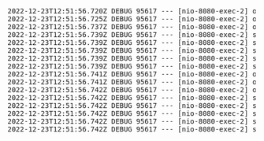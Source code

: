 <pre>
2022-12-23T12:51:56.720Z DEBUG 95617 --- [nio-8080-exec-2] o.s.security.web.FilterChainProxy        : Securing GET /products
2022-12-23T12:51:56.725Z DEBUG 95617 --- [nio-8080-exec-2] o.s.s.w.a.AnonymousAuthenticationFilter  : Set SecurityContextHolder to anonymous SecurityContext
2022-12-23T12:51:56.737Z DEBUG 95617 --- [nio-8080-exec-2] o.s.s.w.s.HttpSessionRequestCache        : Saved request http://localhost:8080/products?continue to session
2022-12-23T12:51:56.739Z DEBUG 95617 --- [nio-8080-exec-2] s.w.a.DelegatingAuthenticationEntryPoint : Trying to match using And [Not [RequestHeaderRequestMatcher [expectedHeaderName=X-Requested-With, expectedHeaderValue=XMLHttpRequest]], MediaTypeRequestMatcher [contentNegotiationStrategy=org.springframework.web.accept.ContentNegotiationManager@518008a8, matchingMediaTypes=[application/xhtml+xml, image/*, text/html, text/plain], useEquals=false, ignoredMediaTypes=[*/*]]]
2022-12-23T12:51:56.739Z DEBUG 95617 --- [nio-8080-exec-2] s.w.a.DelegatingAuthenticationEntryPoint : Trying to match using Or [RequestHeaderRequestMatcher [expectedHeaderName=X-Requested-With, expectedHeaderValue=XMLHttpRequest], And [Not [MediaTypeRequestMatcher [contentNegotiationStrategy=org.springframework.web.accept.ContentNegotiationManager@518008a8, matchingMediaTypes=[text/html], useEquals=false, ignoredMediaTypes=[]]], MediaTypeRequestMatcher [contentNegotiationStrategy=org.springframework.web.accept.ContentNegotiationManager@518008a8, matchingMediaTypes=[application/atom+xml, application/x-www-form-urlencoded, application/json, application/octet-stream, application/xml, multipart/form-data, text/xml], useEquals=false, ignoredMediaTypes=[*/*]]], MediaTypeRequestMatcher [contentNegotiationStrategy=org.springframework.web.accept.ContentNegotiationManager@518008a8, matchingMediaTypes=[*/*], useEquals=true, ignoredMediaTypes=[]]]
2022-12-23T12:51:56.739Z DEBUG 95617 --- [nio-8080-exec-2] s.w.a.DelegatingAuthenticationEntryPoint : Match found! Executing org.springframework.security.web.authentication.DelegatingAuthenticationEntryPoint@17dad32f
2022-12-23T12:51:56.739Z DEBUG 95617 --- [nio-8080-exec-2] s.w.a.DelegatingAuthenticationEntryPoint : Trying to match using RequestHeaderRequestMatcher [expectedHeaderName=X-Requested-With, expectedHeaderValue=XMLHttpRequest]
2022-12-23T12:51:56.739Z DEBUG 95617 --- [nio-8080-exec-2] s.w.a.DelegatingAuthenticationEntryPoint : No match found. Using default entry point org.springframework.security.web.authentication.www.BasicAuthenticationEntryPoint@1e446c2c
2022-12-23T12:51:56.741Z DEBUG 95617 --- [nio-8080-exec-2] o.s.security.web.FilterChainProxy        : Securing GET /error
2022-12-23T12:51:56.741Z DEBUG 95617 --- [nio-8080-exec-2] o.s.s.w.a.AnonymousAuthenticationFilter  : Set SecurityContextHolder to anonymous SecurityContext
2022-12-23T12:51:56.742Z DEBUG 95617 --- [nio-8080-exec-2] o.s.s.w.s.HttpSessionRequestCache        : Saved request http://localhost:8080/error?continue to session
2022-12-23T12:51:56.742Z DEBUG 95617 --- [nio-8080-exec-2] s.w.a.DelegatingAuthenticationEntryPoint : Trying to match using And [Not [RequestHeaderRequestMatcher [expectedHeaderName=X-Requested-With, expectedHeaderValue=XMLHttpRequest]], MediaTypeRequestMatcher [contentNegotiationStrategy=org.springframework.web.accept.ContentNegotiationManager@518008a8, matchingMediaTypes=[application/xhtml+xml, image/*, text/html, text/plain], useEquals=false, ignoredMediaTypes=[*/*]]]
2022-12-23T12:51:56.742Z DEBUG 95617 --- [nio-8080-exec-2] s.w.a.DelegatingAuthenticationEntryPoint : Trying to match using Or [RequestHeaderRequestMatcher [expectedHeaderName=X-Requested-With, expectedHeaderValue=XMLHttpRequest], And [Not [MediaTypeRequestMatcher [contentNegotiationStrategy=org.springframework.web.accept.ContentNegotiationManager@518008a8, matchingMediaTypes=[text/html], useEquals=false, ignoredMediaTypes=[]]], MediaTypeRequestMatcher [contentNegotiationStrategy=org.springframework.web.accept.ContentNegotiationManager@518008a8, matchingMediaTypes=[application/atom+xml, application/x-www-form-urlencoded, application/json, application/octet-stream, application/xml, multipart/form-data, text/xml], useEquals=false, ignoredMediaTypes=[*/*]]], MediaTypeRequestMatcher [contentNegotiationStrategy=org.springframework.web.accept.ContentNegotiationManager@518008a8, matchingMediaTypes=[*/*], useEquals=true, ignoredMediaTypes=[]]]
2022-12-23T12:51:56.742Z DEBUG 95617 --- [nio-8080-exec-2] s.w.a.DelegatingAuthenticationEntryPoint : Match found! Executing org.springframework.security.web.authentication.DelegatingAuthenticationEntryPoint@17dad32f
2022-12-23T12:51:56.742Z DEBUG 95617 --- [nio-8080-exec-2] s.w.a.DelegatingAuthenticationEntryPoint : Trying to match using RequestHeaderRequestMatcher [expectedHeaderName=X-Requested-With, expectedHeaderValue=XMLHttpRequest]
2022-12-23T12:51:56.742Z DEBUG 95617 --- [nio-8080-exec-2] s.w.a.DelegatingAuthenticationEntryPoint : No match found. Using default entry point org.springframework.security.web.authentication.www.BasicAuthenticationEntryPoint@1e446c2c
</pre>